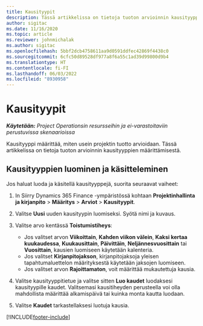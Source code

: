 ```yaml
---
title: Kausityypit
description: Tässä artikkelissa on tietoja tuoton arvioinnin kausityyppien määrittämisestä.
author: sigitac
ms.date: 11/16/2020
ms.topic: article
ms.reviewer: johnmichalak
ms.author: sigitac
ms.openlocfilehash: 5bbf2dcb4758611aa9d0591ddfec42869f4438c0
ms.sourcegitcommit: 6cfc50d89528df977a8f6a55c1ad39d99800d9b4
ms.translationtype: HT
ms.contentlocale: fi-FI
ms.lasthandoff: 06/03/2022
ms.locfileid: "8930958"
---
```

# <a name="period-types"></a>Kausityypit

_**Käytetään:** Project Operationsin resursseihin ja ei-varastoitaviin perustuvissa skenaarioissa_

Kausityyppi määrittää, miten usein projektin tuotto arvioidaan. Tässä artikkelissa on tietoja tuoton arvioinnin kausityyppien määrittämisestä. 

## <a name="create-and-work-with-period-types"></a>Kausityyppien luominen ja käsitteleminen
Jos haluat luoda ja käsitellä kausityyppejä, suorita seuraavat vaiheet:

1. In Siirry Dynamics 365 Finance -ympäristössä kohtaan **Projektinhallinta ja kirjanpito** > **Määritys** > **Arviot** > **Kausityypit**.
2. Valitse **Uusi** uuden kausityypin luomiseksi. Syötä nimi ja kuvaus.
3. Valitse arvo kentässä **Toistumistiheys**:

    - Jos valitset arvon **Viikoittain**, **Kahden viikon välein**, **Kaksi kertaa kuukaudessa**, **Kuukausittain**, **Päivittäin**, **Neljännesvuosittain** tai **Vuosittain**, kausien luomiseen käytetään kalenteria. 
    - Jos valitset **Kirjanpitojakson**, kirjanpitojaksoja yleisen tapahtumaluettelon määrityksestä käytetään jaksojen luomiseen.
    - Jos valitset arvon **Rajoittamaton**, voit määrittää mukautettuja kausia.
4. Valitse kausityyppitietue ja valitse sitten **Luo kaudet** luodaksesi kausityypille kaudet. Valitsemasi kausitiheyden perusteella voi olla mahdollista määrittää alkamispäivä tai kuinka monta kautta luodaan.
5. Valitse **Kaudet** tarkastellaksesi luotuja kausia.



[!INCLUDE[footer-include](../includes/footer-banner.md)]